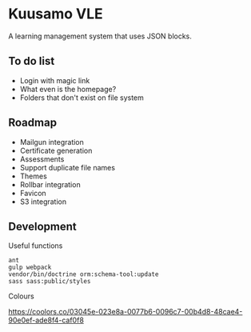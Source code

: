 Kuusamo VLE
===========

A learning management system that uses JSON blocks.


To do list
----------

* Login with magic link
* What even is the homepage?
* Folders that don't exist on file system


Roadmap
-------

* Mailgun integration
* Certificate generation
* Assessments
* Support duplicate file names
* Themes
* Rollbar integration
* Favicon
* S3 integration


Development
-----------

Useful functions

    ant
    gulp webpack
    vendor/bin/doctrine orm:schema-tool:update
    sass sass:public/styles

Colours

https://coolors.co/03045e-023e8a-0077b6-0096c7-00b4d8-48cae4-90e0ef-ade8f4-caf0f8
